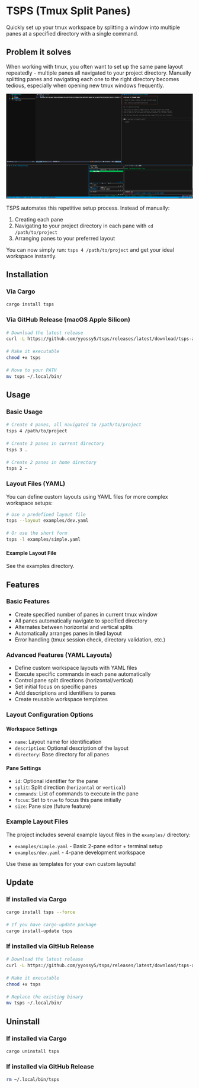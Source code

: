 # TSPS (Tmux Split Panes)

Quickly set up your tmux workspace by splitting a window into multiple panes at a specified directory with a single command.

## Problem it solves

When working with tmux, you often want to set up the same pane layout repeatedly - multiple panes all navigated to your project directory. Manually splitting panes and navigating each one to the right directory becomes tedious, especially when opening new tmux windows frequently.

![Setup Example](tsps-setup-window.png)

TSPS automates this repetitive setup process. Instead of manually:

1. Creating each pane
2. Navigating to your project directory in each pane with `cd /path/to/project`
3. Arranging panes to your preferred layout

You can now simply run: `tsps 4 /path/to/project` and get your ideal workspace instantly.

## Installation

### Via Cargo

```bash
cargo install tsps
```

### Via GitHub Release (macOS Apple Silicon)

```bash
# Download the latest release
curl -L https://github.com/yyossy5/tsps/releases/latest/download/tsps-aarch64-apple-darwin -o tsps

# Make it executable
chmod +x tsps

# Move to your PATH
mv tsps ~/.local/bin/
```

## Usage

### Basic Usage

```bash
# Create 4 panes, all navigated to /path/to/project
tsps 4 /path/to/project

# Create 3 panes in current directory
tsps 3 .

# Create 2 panes in home directory
tsps 2 ~
```

### Layout Files (YAML)

You can define custom layouts using YAML files for more complex workspace setups:

```bash
# Use a predefined layout file
tsps --layout examples/dev.yaml

# Or use the short form
tsps -l examples/simple.yaml
```

#### Example Layout File

See the examples directory.

## Features

### Basic Features

- Create specified number of panes in current tmux window
- All panes automatically navigate to specified directory
- Alternates between horizontal and vertical splits
- Automatically arranges panes in tiled layout
- Error handling (tmux session check, directory validation, etc.)

### Advanced Features (YAML Layouts)

- Define custom workspace layouts with YAML files
- Execute specific commands in each pane automatically
- Control pane split directions (horizontal/vertical)
- Set initial focus on specific panes
- Add descriptions and identifiers to panes
- Create reusable workspace templates

### Layout Configuration Options

#### Workspace Settings

- `name`: Layout name for identification
- `description`: Optional description of the layout
- `directory`: Base directory for all panes

#### Pane Settings

- `id`: Optional identifier for the pane
- `split`: Split direction (`horizontal` or `vertical`)
- `commands`: List of commands to execute in the pane
- `focus`: Set to `true` to focus this pane initially
- `size`: Pane size (future feature)

### Example Layout Files

The project includes several example layout files in the `examples/` directory:

- `examples/simple.yaml` - Basic 2-pane editor + terminal setup
- `examples/dev.yaml` - 4-pane development workspace

Use these as templates for your own custom layouts!

## Update

### If installed via Cargo

```bash
cargo install tsps --force

# If you have cargo-update package
cargo install-update tsps
```

### If installed via GitHub Release

```bash
# Download the latest release
curl -L https://github.com/yyossy5/tsps/releases/latest/download/tsps-aarch64-apple-darwin -o tsps

# Make it executable
chmod +x tsps

# Replace the existing binary
mv tsps ~/.local/bin/
```

## Uninstall

### If installed via Cargo

```bash
cargo uninstall tsps
```

### If installed via GitHub Release

```bash
rm ~/.local/bin/tsps
```
